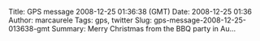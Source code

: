 Title: GPS message 2008-12-25 01:36:38 (GMT)
Date: 2008-12-25 01:36
Author: marcaurele
Tags: gps, twitter
Slug: gps-message-2008-12-25-013638-gmt
Summary: Merry Christmas from the BBQ party in Au...

<div id="gmap_20081224_173638" class="gmap"></div><script type="text/javascript">var gmap_20081224_173638={latitude:-36.8581,longitude:174.751,date:"2008-12-25 01:36:38 GMT",message:"Merry Christmas from the BBQ party in Auckland!"};</script><script type="text/javascript" src="http://maps.google.com/maps?file=api&v=2&key=ABQIAAAAQAIOvERX26PIpIrh8sl_gRTtWEQBmOtJcMt1yzdnv7RWxqz1XxS_KYfmkM8Ye2Ypnzn4_F4H1HTKLQ"></script><script type="text/javascript" src="/theme/js/syl_googlemaps.js"></script>
